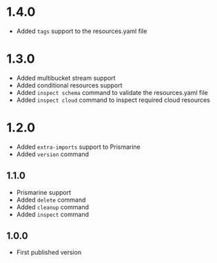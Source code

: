 # 1.4.0

- Added `tags` support to the resources.yaml file

# 1.3.0

- Added multibucket stream support
- Added conditional resources support
- Added `inspect schema` command to validate the resources.yaml file
- Added `inspect cloud` command to inspect required cloud resources

# 1.2.0

- Added `extra-imports` support to Prismarine
- Added `version` command

## 1.1.0

- Prismarine support
- Added `delete` command
- Added `cleanup` command
- Added `inspect` command

## 1.0.0

- First published version
